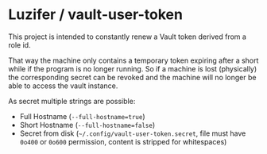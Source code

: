 # Luzifer / vault-user-token

This project is intended to constantly renew a Vault token derived from a role id.

That way the machine only contains a temporary token expiring after a short while if the program is no longer running. So if a machine is lost (physically) the corresponding secret can be revoked and the machine will no longer be able to access the vault instance.

As secret multiple strings are possible:

- Full Hostname (`--full-hostname=true`)
- Short Hostname (`--full-hostname=false`)
- Secret from disk (`~/.config/vault-user-token.secret`, file must have `0o400` or `0o600` permission, content is stripped for whitespaces)
